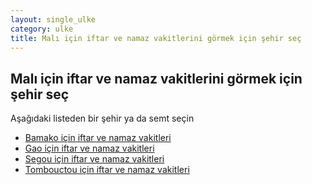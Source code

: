 ```yaml
---
layout: single_ulke
category: ulke
title: Malı için iftar ve namaz vakitlerini görmek için şehir seç
---
```



## Malı için iftar ve namaz vakitlerini görmek için şehir seç

Aşağıdaki listeden bir şehir ya da semt seçin


* [Bamako için iftar ve namaz vakitleri](/sehir/Malı_Bamako)
* [Gao için iftar ve namaz vakitleri](/sehir/Malı_Gao)
* [Segou için iftar ve namaz vakitleri](/sehir/Malı_Segou)
* [Tombouctou için iftar ve namaz vakitleri](/sehir/Malı_Tombouctou)
